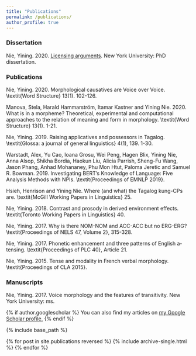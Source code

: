 ```yaml
---
title: "Publications"
permalink: /publications/
author_profile: true
---
```


### Dissertation

Nie, Yining. 2020. [Licensing arguments](/publication/2020-Licensing-arguments). New York University: PhD dissertation.

### Publications

Nie, Yining. 2020. Morphological causatives are Voice over Voice. \textit{Word Structure} 13(1). 102-126.

Manova, Stela, Harald Hammarström, Itamar Kastner and Yining Nie. 2020. What is in a morpheme? Theoretical, experimental and computational approaches to the relation of meaning and form in morphology. \textit{Word Structure} 13(1). 1-21.

Nie, Yining. 2019. Raising applicatives and possessors in Tagalog. \textit{Glossa: a journal of general linguistics} 4(1), 139. 1-30.

Warstadt, Alex, Yu Cao, Ioana Grosu, Wei Peng, Hagen Blix, Yining Nie, Anna Alsop, Shikha Bordia, Haokun Liu, Alicia Parrish, Sheng-Fu Wang, Jason Phang, Anhad Mohananey, Phu Mon Htut, Paloma Jeretic and Samuel R. Bowman. 2019. Investigating BERT’s Knowledge of Language: Five Analysis Methods with NPIs. \textit{Proceedings of EMNLP 2019}.

Hsieh, Henrison and Yining Nie. Where (and what) the Tagalog kung-CPs are. \textit{McGill Working Papers in Linguistics} 25.

Nie, Yining. 2018. Contrast and prosody in derived environment effects. \textit{Toronto Working Papers in Linguistics} 40.

Nie, Yining. 2017. Why is there NOM-NOM and ACC-ACC but no ERG-ERG? \textit{Proceedings of NELS 47, Volume 2}, 315-328.

Nie, Yining. 2017. Phonetic enhancement and three patterns of English a-tensing. \textit{Proceedings of PLC 40}, Article 21.

Nie, Yining. 2015. Tense and modality in French verbal morphology. \textit{Proceedings of CLA 2015}.

### Manuscripts

Nie, Yining. 2017. Voice morphology and the features of transitivity. New York University: ms.

{% if author.googlescholar %}
  You can also find my articles on <u><a href="{{author.googlescholar}}">my Google Scholar profile</a>.</u>
{% endif %}

{% include base_path %}

{% for post in site.publications reversed %}
  {% include archive-single.html %}
{% endfor %}
